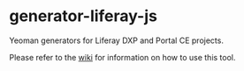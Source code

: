 # generator-liferay-js

Yeoman generators for Liferay DXP and Portal CE projects.

Please refer to the
[wiki](https://github.com/liferay/liferay-js-toolkit/wiki/How-to-use-generator-liferay-js)
for information on how to use this tool.
